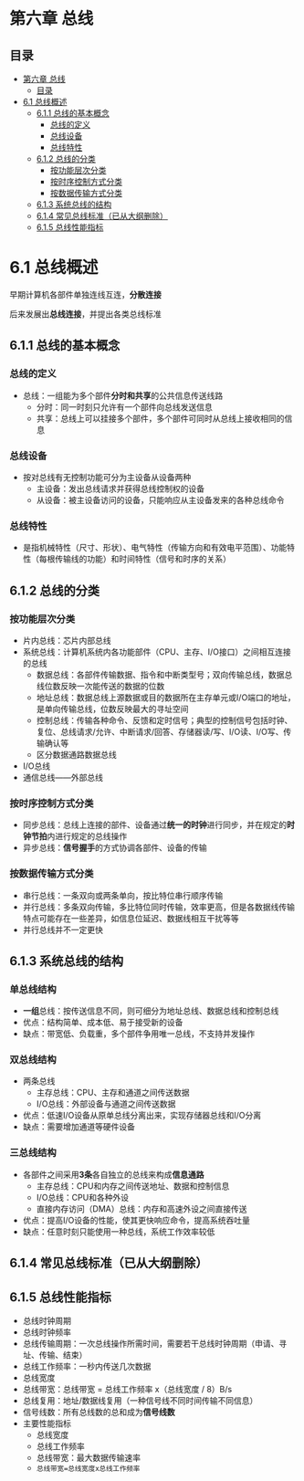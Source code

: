 # 第六章 总线

## 目录
- [第六章 总线](#第六章-总线)
  - [目录](#目录)
- [6.1 总线概述](#61-总线概述)
  - [6.1.1 总线的基本概念](#611-总线的基本概念)
    - [总线的定义](#总线的定义)
    - [总线设备](#总线设备)
    - [总线特性](#总线特性)
  - [6.1.2 总线的分类](#612-总线的分类)
    - [按功能层次分类](#按功能层次分类)
    - [按时序控制方式分类](#按时序控制方式分类)
    - [按数据传输方式分类](#按数据传输方式分类)
  - [6.1.3 系统总线的结构](#613-系统总线的结构)
  - [6.1.4 常见总线标准（已从大纲删除）](#614-常见总线标准已从大纲删除)
  - [6.1.5 总线性能指标](#615-总线性能指标)

# 6.1 总线概述

早期计算机各部件单独连线互连，**分散连接**

后来发展出**总线连接**，并提出各类总线标准

## 6.1.1 总线的基本概念

### 总线的定义

- 总线：一组能为多个部件**分时和共享**的公共信息传送线路
  - 分时：同一时刻只允许有一个部件向总线发送信息
  - 共享：总线上可以挂接多个部件，多个部件可同时从总线上接收相同的信息

### 总线设备

- 按对总线有无控制功能可分为主设备从设备两种
  - 主设备：发出总线请求并获得总线控制权的设备
  - 从设备：被主设备访问的设备，只能响应从主设备发来的各种总线命令

### 总线特性

- 是指机械特性（尺寸、形状）、电气特性（传输方向和有效电平范围）、功能特性（每根传输线的功能）和时间特性（信号和时序的关系）

## 6.1.2 总线的分类

### 按功能层次分类

- 片内总线：芯片内部总线
- 系统总线：计算机系统内各功能部件（CPU、主存、I/O接口）之间相互连接的总线
  - 数据总线：各部件传输数据、指令和中断类型号；双向传输总线，数据总线位数反映一次能传送的数据的位数
  - 地址总线：数据总线上源数据或目的数据所在主存单元或I/O端口的地址，是单向传输总线，位数反映最大的寻址空间
  - 控制总线：传输各种命令、反馈和定时信号；典型的控制信号包括时钟、复位、总线请求/允许、中断请求/回答、存储器读/写、I/O读、I/O写、传输确认等
  - 区分数据通路数据总线
- I/O总线
- 通信总线——外部总线

### 按时序控制方式分类

- 同步总线：总线上连接的部件、设备通过**统一的时钟**进行同步，并在规定的**时钟节拍**内进行规定的总线操作
- 异步总线：**信号握手**的方式协调各部件、设备的传输

### 按数据传输方式分类

- 串行总线：一条双向或两条单向，按比特位串行顺序传输
- 并行总线：多条双向传输，多比特位同时传输，效率更高，但是各数据线传输特点可能存在一些差异，如信息位延迟、数据线相互干扰等等
- 并行总线并不一定更快

## 6.1.3 系统总线的结构

### 单总线结构

- **一组**总线：按传送信息不同，则可细分为地址总线、数据总线和控制总线
- 优点：结构简单、成本低、易于接受新的设备
- 缺点：带宽低、负载重，多个部件争用唯一总线，不支持并发操作

### 双总线结构

- 两条总线
  - 主存总线：CPU、主存和通道之间传送数据
  - I/O总线：外部设备与通道之间传送数据
- 优点：低速I/O设备从原单总线分离出来，实现存储器总线和I/O分离
- 缺点：需要增加通道等硬件设备

### 三总线结构

- 各部件之间采用**3条**各自独立的总线来构成**信息通路**
  - 主存总线：CPU和内存之间传送地址、数据和控制信息
  - I/O总线：CPU和各种外设
  - 直接内存访问（DMA）总线：内存和高速外设之间直接传送
- 优点：提高I/O设备的性能，使其更快响应命令，提高系统吞吐量
- 缺点：任意时刻只能使用一种总线，系统工作效率较低

## 6.1.4 常见总线标准（已从大纲删除）

## 6.1.5 总线性能指标

- 总线时钟周期
- 总线时钟频率
- 总线传输周期：一次总线操作所需时间，需要若干总线时钟周期（申请、寻址、传输、结束）
- 总线工作频率：一秒内传送几次数据
- 总线宽度
- 总线带宽：总线带宽 = 总线工作频率 x（总线宽度 / 8）B/s
- 总线复用：地址/数据线复用（一种信号线不同时间传输不同信息）
- 信号线数：所有总线数的总和成为**信号线数**
- 主要性能指标
  - 总线宽度
  - 总线工作频率
  - 总线带宽：最大数据传输速率
  - `总线带宽=总线宽度x总线工作频率`